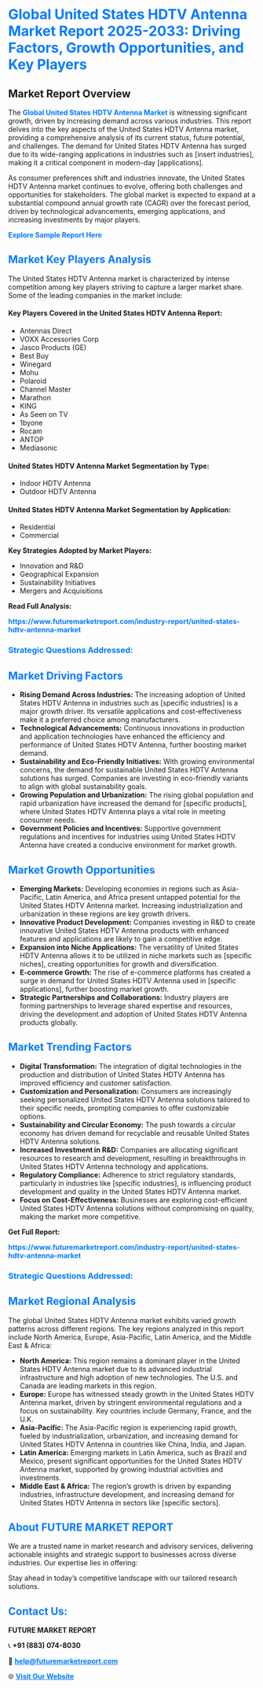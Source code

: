 <h1 style="color: #007BFF;">Global United States HDTV Antenna Market Report 2025-2033: Driving Factors, Growth Opportunities, and Key Players</h1>

<section id="overview">
<h2>Market Report Overview</h2>
<p>The <a href="https://www.futuremarketreport.com/industry-report/united-states-hdtv-antenna-market" style="color: #007BFF; text-decoration: none;"><strong>Global United States HDTV Antenna Market</strong></a> is witnessing significant growth, driven by increasing demand across various industries. This report delves into the key aspects of the United States HDTV Antenna market, providing a comprehensive analysis of its current status, future potential, and challenges. The demand for United States HDTV Antenna has surged due to its wide-ranging applications in industries such as [insert industries], making it a critical component in modern-day [applications].</p>
<p>As consumer preferences shift and industries innovate, the United States HDTV Antenna market continues to evolve, offering both challenges and opportunities for stakeholders. The global market is expected to expand at a substantial compound annual growth rate (CAGR) over the forecast period, driven by technological advancements, emerging applications, and increasing investments by major players.</p>
</section>

<section id="overview">
<p><a href="https://www.futuremarketreport.com/request-sample/reportId=110195" style="color: #007BFF; text-decoration: none;"><strong>Explore Sample Report Here</strong></a></p>
</section>

<section id="key-players">
<h2 style="color: #007BFF;">Market Key Players Analysis</h2>
<p>The United States HDTV Antenna market is characterized by intense competition among key players striving to capture a larger market share. Some of the leading companies in the market include:</p>
<h4>Key Players Covered in the United States HDTV Antenna Report:</h4>
<ul><li>Antennas Direct</li><li>VOXX Accessories Corp</li><li>Jasco Products (GE)</li><li>Best Buy</li><li>Winegard</li><li>Mohu</li><li>Polaroid</li><li>Channel Master</li><li>Marathon</li><li>KING</li><li>As Seen on TV</li><li>1byone</li><li>Rocam</li><li>ANTOP</li><li>Mediasonic</li></ul>
<h4>United States HDTV Antenna Market Segmentation by Type:</h4>
<ul><li>Indoor HDTV Antenna</li><li>Outdoor HDTV Antenna</li></ul>

<h4>United States HDTV Antenna Market Segmentation by Application:</h4>
<ul><li>Residential</li><li>Commercial</li></ul>
<p><strong>Key Strategies Adopted by Market Players:</strong></p>
<ul>
<li>Innovation and R&D</li>
<li>Geographical Expansion</li>
<li>Sustainability Initiatives</li>
<li>Mergers and Acquisitions</li>
</ul>
</section>

<section>
<p><strong>Read Full Analysis: </strong></p><a href="https://www.futuremarketreport.com/industry-report/united-states-hdtv-antenna-market" style="color: #007BFF; text-decoration: none;"><strong>https://www.futuremarketreport.com/industry-report/united-states-hdtv-antenna-market</strong></a>
<h3 style="color: #007BFF;">Strategic Questions Addressed:</h3>
</section>

<section id="driving-factors">
<h2 style="color: #007BFF;">Market Driving Factors</h2>
<ul>
<li><strong>Rising Demand Across Industries:</strong> The increasing adoption of United States HDTV Antenna in industries such as [specific industries] is a major growth driver. Its versatile applications and cost-effectiveness make it a preferred choice among manufacturers.</li>
<li><strong>Technological Advancements:</strong> Continuous innovations in production and application technologies have enhanced the efficiency and performance of United States HDTV Antenna, further boosting market demand.</li>
<li><strong>Sustainability and Eco-Friendly Initiatives:</strong> With growing environmental concerns, the demand for sustainable United States HDTV Antenna solutions has surged. Companies are investing in eco-friendly variants to align with global sustainability goals.</li>
<li><strong>Growing Population and Urbanization:</strong> The rising global population and rapid urbanization have increased the demand for [specific products], where United States HDTV Antenna plays a vital role in meeting consumer needs.</li>
<li><strong>Government Policies and Incentives:</strong> Supportive government regulations and incentives for industries using United States HDTV Antenna have created a conducive environment for market growth.</li>
</ul>
</section>

<section id="growth-opportunities">
<h2 style="color: #007BFF;">Market Growth Opportunities</h2>
<ul>
<li><strong>Emerging Markets:</strong> Developing economies in regions such as Asia-Pacific, Latin America, and Africa present untapped potential for the United States HDTV Antenna market. Increasing industrialization and urbanization in these regions are key growth drivers.</li>
<li><strong>Innovative Product Development:</strong> Companies investing in R&D to create innovative United States HDTV Antenna products with enhanced features and applications are likely to gain a competitive edge.</li>
<li><strong>Expansion into Niche Applications:</strong> The versatility of United States HDTV Antenna allows it to be utilized in niche markets such as [specific niches], creating opportunities for growth and diversification.</li>
<li><strong>E-commerce Growth:</strong> The rise of e-commerce platforms has created a surge in demand for United States HDTV Antenna used in [specific applications], further boosting market growth.</li>
<li><strong>Strategic Partnerships and Collaborations:</strong> Industry players are forming partnerships to leverage shared expertise and resources, driving the development and adoption of United States HDTV Antenna products globally.</li>
</ul>
</section>

<section id="trending-factors">
<h2 style="color: #007BFF;">Market Trending Factors</h2>
<ul>
<li><strong>Digital Transformation:</strong> The integration of digital technologies in the production and distribution of United States HDTV Antenna has improved efficiency and customer satisfaction.</li>
<li><strong>Customization and Personalization:</strong> Consumers are increasingly seeking personalized United States HDTV Antenna solutions tailored to their specific needs, prompting companies to offer customizable options.</li>
<li><strong>Sustainability and Circular Economy:</strong> The push towards a circular economy has driven demand for recyclable and reusable United States HDTV Antenna solutions.</li>
<li><strong>Increased Investment in R&D:</strong> Companies are allocating significant resources to research and development, resulting in breakthroughs in United States HDTV Antenna technology and applications.</li>
<li><strong>Regulatory Compliance:</strong> Adherence to strict regulatory standards, particularly in industries like [specific industries], is influencing product development and quality in the United States HDTV Antenna market.</li>
<li><strong>Focus on Cost-Effectiveness:</strong> Businesses are exploring cost-efficient United States HDTV Antenna solutions without compromising on quality, making the market more competitive.</li>
</ul>
</section>

<section>
<p><strong>Get Full Report: </strong></p><a href="https://www.futuremarketreport.com/industry-report/united-states-hdtv-antenna-market" style="color: #007BFF; text-decoration: none;"><strong>https://www.futuremarketreport.com/industry-report/united-states-hdtv-antenna-market</strong></a>
<h3 style="color: #007BFF;">Strategic Questions Addressed:</h3>
</section>


<section id="regional-analysis">
<h2 style="color: #007BFF;">Market Regional Analysis</h2>
<p>The global United States HDTV Antenna market exhibits varied growth patterns across different regions. The key regions analyzed in this report include North America, Europe, Asia-Pacific, Latin America, and the Middle East & Africa:</p>
<ul>
<li><strong>North America:</strong> This region remains a dominant player in the United States HDTV Antenna market due to its advanced industrial infrastructure and high adoption of new technologies. The U.S. and Canada are leading markets in this region.</li>
<li><strong>Europe:</strong> Europe has witnessed steady growth in the United States HDTV Antenna market, driven by stringent environmental regulations and a focus on sustainability. Key countries include Germany, France, and the U.K.</li>
<li><strong>Asia-Pacific:</strong> The Asia-Pacific region is experiencing rapid growth, fueled by industrialization, urbanization, and increasing demand for United States HDTV Antenna in countries like China, India, and Japan.</li>
<li><strong>Latin America:</strong> Emerging markets in Latin America, such as Brazil and Mexico, present significant opportunities for the United States HDTV Antenna market, supported by growing industrial activities and investments.</li>
<li><strong>Middle East & Africa:</strong> The region’s growth is driven by expanding industries, infrastructure development, and increasing demand for United States HDTV Antenna in sectors like [specific sectors].</li>
</ul>
</section>

<footer>
<h2 style="color: #007BFF;">About FUTURE MARKET REPORT</h2>
<p>We are a trusted name in market research and advisory services, delivering actionable insights and strategic support to businesses across diverse industries. Our expertise lies in offering:</p>

<p>Stay ahead in today’s competitive landscape with our tailored research solutions.</p>

<h2 style="color: #007BFF;">Contact Us:</h2>
<p><strong>FUTURE MARKET REPORT</strong></p>
<p>📞 <strong>+91 (883) 074-8030</strong></p>
<p>📧 <strong><a href="mailto:help@futuremarketreport.com" style="color: #007BFF;">help@futuremarketreport.com</a></strong></p>
<p>🌐 <strong><a href="https://www.futuremarketreport.com/" style="color: #007BFF;">Visit Our Website</a></strong></p>
</footer>